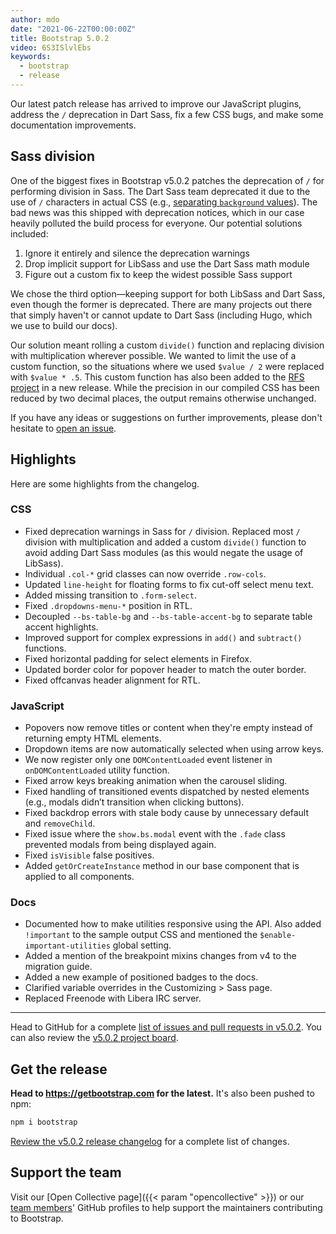 ```yaml
---
author: mdo
date: "2021-06-22T00:00:00Z"
title: Bootstrap 5.0.2
video: 6S3ISlvlEbs
keywords:
  - bootstrap
  - release
---
```


Our latest patch release has arrived to improve our JavaScript plugins, address the `/` deprecation in Dart Sass, fix a few CSS bugs, and make some documentation improvements.

## Sass division

One of the biggest fixes in Bootstrap v5.0.2 patches the deprecation of `/` for performing division in Sass. The Dart Sass team deprecated it due to the use of `/` characters in actual CSS (e.g., [separating `background` values](https://developer.mozilla.org/en-US/docs/Web/CSS/background)). The bad news was this shipped with deprecation notices, which in our case heavily polluted the build process for everyone. Our potential solutions included:

1. Ignore it entirely and silence the deprecation warnings
2. Drop implicit support for LibSass and use the Dart Sass math module
3. Figure out a custom fix to keep the widest possible Sass support

We chose the third option—keeping support for both LibSass and Dart Sass, even though the former is deprecated. There are many projects out there that simply haven't or cannot update to Dart Sass (including Hugo, which we use to build our docs).

Our solution meant rolling a custom `divide()` function and replacing division with multiplication wherever possible. We wanted to limit the use of a custom function, so the situations where we used `$value / 2` were replaced with `$value * .5`. This custom function has also been added to the [RFS project](https://github.com/twbs/rfs) in a new release. While the precision in our compiled CSS has been reduced by two decimal places, the output remains otherwise unchanged.

If you have any ideas or suggestions on further improvements, please don't hesitate to [open an issue](https://github.com/twbs/bootstrap/issues/new/choose).

## Highlights

Here are some highlights from the changelog.

### CSS

- Fixed deprecation warnings in Sass for `/` division. Replaced most `/` division with multiplication and added a custom `divide()` function to avoid adding Dart Sass modules (as this would negate the usage of LibSass).
- Individual `.col-*` grid classes can now override `.row-cols`.
- Updated `line-height` for floating forms to fix cut-off select menu text.
- Added missing transition to `.form-select`.
- Fixed `.dropdowns-menu-*` position in RTL.
- Decoupled `--bs-table-bg` and `--bs-table-accent-bg` to separate table accent highlights.
- Improved support for complex expressions in `add()` and `subtract()` functions.
- Fixed horizontal padding for select elements in Firefox.
- Updated border color for popover header to match the outer border.
- Fixed offcanvas header alignment for RTL.

### JavaScript

- Popovers now remove titles or content when they're empty instead of returning empty HTML elements.
- Dropdown items are now automatically selected when using arrow keys.
- We now register only one `DOMContentLoaded` event listener in `onDOMContentLoaded` utility function.
- Fixed arrow keys breaking animation when the carousel sliding.
- Fixed handling of transitioned events dispatched by nested elements (e.g., modals didn’t transition when clicking buttons).
- Fixed backdrop errors with stale body cause by unnecessary default and `removeChild`.
- Fixed issue where the `show.bs.modal` event with the `.fade` class prevented modals from being displayed again.
- Fixed `isVisible` false positives.
- Added `getOrCreateInstance` method in our base component that is applied to all components.

### Docs

- Documented how to make utilities responsive using the API. Also added `!important` to the sample output CSS and mentioned the `$enable-important-utilities` global setting.
- Added a mention of the breakpoint mixins changes from v4 to the migration guide.
- Added a new example of positioned badges to the docs.
- Clarified variable overrides in the Customizing > Sass page.
- Replaced Freenode with Libera IRC server.

<hr class="my-4">

Head to GitHub for a complete [list of issues and pull requests in v5.0.2](https://github.com/twbs/bootstrap/issues?q=is%3Aclosed+project%3Atwbs%2Fbootstrap%2F41). You can also review the [v5.0.2 project board](https://github.com/twbs/bootstrap/projects/41).

## Get the release

**Head to <https://getbootstrap.com> for the latest.** It's also been pushed to npm:

```sh
npm i bootstrap
```

[Review the v5.0.2 release changelog](https://github.com/twbs/bootstrap/releases/tag/v5.0.2) for a complete list of changes.

## Support the team

Visit our [Open Collective page]({{< param "opencollective" >}}) or our [team members](https://github.com/orgs/twbs/people)' GitHub profiles to help support the maintainers contributing to Bootstrap.
